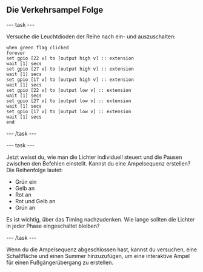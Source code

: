 ## Die Verkehrsampel Folge

\--- task \---

Versuche die Leuchtdioden der Reihe nach ein- und auszuschalten:

```blocks
when green flag clicked
forever
set gpio [22 v] to [output high v] :: extension
wait [1] secs
set gpio [27 v] to [output high v] :: extension
wait [1] secs
set gpio [17 v] to [output high v] :: extension
wait [1] secs
set gpio [22 v] to [output low v] :: extension
wait [1] secs
set gpio [27 v] to [output low v] :: extension
wait [1] secs
set gpio [17 v] to [output low v] :: extension
wait [1] secs
end
```

\--- /task \---

\--- task \---

Jetzt weisst du, wie man die Lichter individuell steuert und die Pausen zwischen den Befehlen einstellt. Kannst du eine Ampelsequenz erstellen? Die Reihenfolge lautet:

- Grün ein
- Gelb an
- Rot an
- Rot und Gelb an
- Grün an

Es ist wichtig, über das Timing nachzudenken. Wie lange sollten die Lichter in jeder Phase eingeschaltet bleiben?

\--- /task \---

Wenn du die Ampelsequenz abgeschlossen hast, kannst du versuchen, eine Schaltfläche und einen Summer hinzuzufügen, um eine interaktive Ampel für einen Fußgängerübergang zu erstellen.